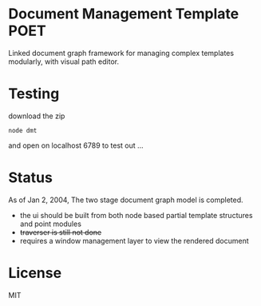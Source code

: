 Document Management Template POET
===
Linked document graph framework for managing complex templates modularly, with visual path editor.

Testing
===
download the zip
```
node dmt 
```
and open on localhost 6789 to test out ... 

Status
===

As of Jan 2, 2004, The two stage document graph model is completed.  

- the ui should be built from both node based partial template structures and point modules
- ~~traverser is still not done~~
- requires a window management layer to view the rendered document

License
===
MIT




